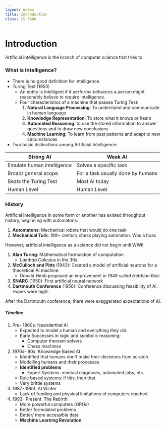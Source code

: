 ```yaml
---
layout: notes
title: Introduction
class: CS 3600
---
```


# Introduction
Artificial intelligence is the branch of computer science that tries to

### What is Intelligence?
* There is no good definition for intelligence.
* Turing Test (1950)
	* An entity is intelligent if it performs behaviors a person might reasonably believe to require intelligence.
	* Four characteristics of a machine that passes Turing Test:
		1. **Natural Language Processing**: To understand and communicate in human language
		2. **Knowledge Representation**: To store what it knows or hears
		3. **Automated Reasoning**: to use the stored information to answer questions and to draw new conclusions
		4. **Machine Learning**: To learn from past patterns and adapt to new circumstances
* Two basic distinctions among Artificial Intelligence:


| Strong AI | Weak AI |
| --- | --- |
| Emulate human intelligence | Solves a specific task |
| Broad/ general scope | For a task usually done by humans |
| Beats the Turing Test | Most AI today |
| Human Level | Human Level |

### History
Artificial intelligence in some form or another has existed throughout history, beginning with automatons:
1. **Automatons**: Mechanical robots that would do one task
2. **Mechanical Turk**: 18th- century chess playing automaton. Was a hoax


However, artificial intelligence as a science did not begin until WWII:
1. **Alan Turing**: Mathematical formulation of computation
	* *Lambda Calculus* in the 30s
2. **McCulloch and Pitts** (1943): Created a model of artificial neurons for a theoretical AI machine
	* Donald Hebb proposed an improvement in 1949 called *Hebbian Rule*
3. **SNARC** (1950): First artificial neural network
4. **Dartmouth Conference** (1956): Conference discussing feasibility of AI. Hopes were high!

After the Dartmouth conference, there were exaggerated expectations of AI.

##### Timeline
1. Pre- 1960s: Neanderthal AI
	* Expected to model a human and everything they did
	* Early Successes in logic and symbolic reasoning:
		* Computer theorem solvers
		* Chess machines
2. 1970s- 80s: Knowledge Based AI
	* Identified that humans don't make their decisions from scratch
	* Modelling humans and their processes
	* **Identified problems**
		* Expert Systems: medical diagnoses, automated jobs, etc.
	* Rule based systems: if this, then that
	* Very brittle systems
3. 1987- 1993: AI Winter
	* Lack of funding and physical limitations of computers reached
4. 1993- Present: The Rebirth
	* More powerful computers (GPUs)
	* Better formulated problems
	* Better/ more accessible data
	* **Machine Learning Revolution**
